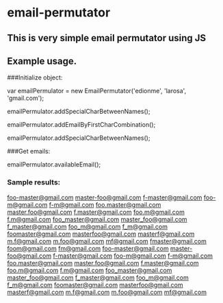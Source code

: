 # email-permutator

## This is very simple email permutator using JS

## Example usage.

###Initialize object:

var emailPermulator = new EmailPermutator('edionme', 'larosa', 'gmail.com');

emailPermulator.addSpecialCharBetweenNames();

emailPermulator.addEmailByFirstCharCombination();

emailPermulator.addSpecialCharBetweenNames();

###Get emails:

emailPermulator.availableEmail();

### Sample results:

foo-master@gmail.com
master-foo@gmail.com
f-master@gmail.com
foo-m@gmail.com
f-m@gmail.com
foo.master@gmail.com
master.foo@gmail.com
f.master@gmail.com
foo.m@gmail.com
f.m@gmail.com
foo_master@gmail.com
master_foo@gmail.com
f_master@gmail.com
foo_m@gmail.com
f_m@gmail.com
foomaster@gmail.com
masterfoo@gmail.com
masterf@gmail.com
m.f@gmail.com
m.foo@gmail.com
mf@gmail.com
fmaster@gmail.com
foom@gmail.com
fm@gmail.com
foo-master@gmail.com
master-foo@gmail.com
f-master@gmail.com
foo-m@gmail.com
f-m@gmail.com
foo.master@gmail.com
master.foo@gmail.com
f.master@gmail.com
foo.m@gmail.com
f.m@gmail.com
foo_master@gmail.com
master_foo@gmail.com
f_master@gmail.com
foo_m@gmail.com
f_m@gmail.com
foomaster@gmail.com
masterfoo@gmail.com
masterf@gmail.com
m.f@gmail.com
m.foo@gmail.com
mf@gmail.com
